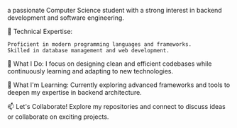 a passionate Computer Science student with a strong interest in backend development and software engineering.

🔧 Technical Expertise:

    Proficient in modern programming languages and frameworks.
    Skilled in database management and web development.

💼 What I Do:
I focus on designing clean and efficient codebases while continuously learning and adapting to new technologies.

🌱 What I'm Learning:
Currently exploring advanced frameworks and tools to deepen my expertise in backend architecture.

📫 Let's Collaborate!
Explore my repositories and connect to discuss ideas or collaborate on exciting projects.
